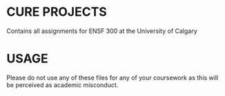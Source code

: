# CURE PROJECTS
Contains all assignments for ENSF 300 at the University of Calgary

# USAGE 
Please do not use any of these files for any of your coursework as this will be perceived as academic misconduct.
